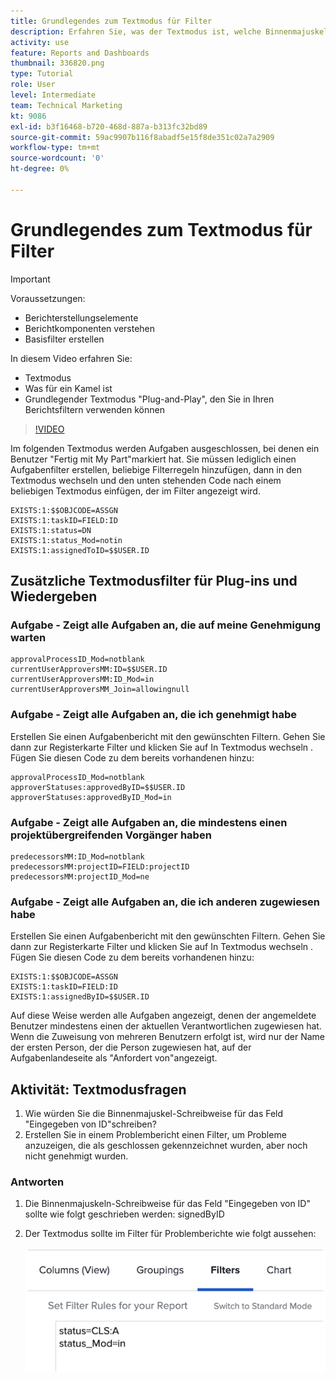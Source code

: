 ```yaml
---
title: Grundlegendes zum Textmodus für Filter
description: Erfahren Sie, was der Textmodus ist, welche Binnenmajuskel-Groß-/Kleinschreibung ist und welchen einfachen "Plug-and-Play"-Textmodus Sie in Ihren Berichtsfiltern in [!DNL  Workfront].
activity: use
feature: Reports and Dashboards
thumbnail: 336820.png
type: Tutorial
role: User
level: Intermediate
team: Technical Marketing
kt: 9086
exl-id: b3f16468-b720-468d-887a-b313fc32bd89
source-git-commit: 59ac9907b116f8abadf5e15f8de351c02a7a2909
workflow-type: tm+mt
source-wordcount: '0'
ht-degree: 0%

---
```


# Grundlegendes zum Textmodus für Filter

>[!IMPORTANT]
>
>Voraussetzungen:
>
>* Berichterstellungselemente
>* Berichtkomponenten verstehen
>* Basisfilter erstellen


In diesem Video erfahren Sie:

* Textmodus
* Was für ein Kamel ist
* Grundlegender Textmodus &quot;Plug-and-Play&quot;, den Sie in Ihren Berichtsfiltern verwenden können

>[!VIDEO](https://video.tv.adobe.com/v/336820/?quality=12)

Im folgenden Textmodus werden Aufgaben ausgeschlossen, bei denen ein Benutzer &quot;Fertig mit My Part&quot;markiert hat. Sie müssen lediglich einen Aufgabenfilter erstellen, beliebige Filterregeln hinzufügen, dann in den Textmodus wechseln und den unten stehenden Code nach einem beliebigen Textmodus einfügen, der im Filter angezeigt wird.

```
EXISTS:1:$$OBJCODE=ASSGN  
EXISTS:1:taskID=FIELD:ID  
EXISTS:1:status=DN  
EXISTS:1:status_Mod=notin  
EXISTS:1:assignedToID=$$USER.ID 
```

## Zusätzliche Textmodusfilter für Plug-ins und Wiedergeben

### Aufgabe - Zeigt alle Aufgaben an, die auf meine Genehmigung warten

```
approvalProcessID_Mod=notblank
currentUserApproversMM:ID=$$USER.ID
currentUserApproversMM:ID_Mod=in
currentUserApproversMM_Join=allowingnull
```

### Aufgabe - Zeigt alle Aufgaben an, die ich genehmigt habe

Erstellen Sie einen Aufgabenbericht mit den gewünschten Filtern. Gehen Sie dann zur Registerkarte Filter und klicken Sie auf In Textmodus wechseln . Fügen Sie diesen Code zu dem bereits vorhandenen hinzu:

```
approvalProcessID_Mod=notblank
approverStatuses:approvedByID=$$USER.ID
approverStatuses:approvedByID_Mod=in
```

### Aufgabe - Zeigt alle Aufgaben an, die mindestens einen projektübergreifenden Vorgänger haben

```
predecessorsMM:ID_Mod=notblank
predecessorsMM:projectID=FIELD:projectID
predecessorsMM:projectID_Mod=ne
```

### Aufgabe - Zeigt alle Aufgaben an, die ich anderen zugewiesen habe

Erstellen Sie einen Aufgabenbericht mit den gewünschten Filtern. Gehen Sie dann zur Registerkarte Filter und klicken Sie auf In Textmodus wechseln . Fügen Sie diesen Code zu dem bereits vorhandenen hinzu:

```
EXISTS:1:$$OBJCODE=ASSGN
EXISTS:1:taskID=FIELD:ID
EXISTS:1:assignedByID=$$USER.ID
```

Auf diese Weise werden alle Aufgaben angezeigt, denen der angemeldete Benutzer mindestens einen der aktuellen Verantwortlichen zugewiesen hat. Wenn die Zuweisung von mehreren Benutzern erfolgt ist, wird nur der Name der ersten Person, der die Person zugewiesen hat, auf der Aufgabenlandeseite als &quot;Anfordert von&quot;angezeigt.

## Aktivität: Textmodusfragen

1. Wie würden Sie die Binnenmajuskel-Schreibweise für das Feld &quot;Eingegeben von ID&quot;schreiben?
1. Erstellen Sie in einem Problembericht einen Filter, um Probleme anzuzeigen, die als geschlossen gekennzeichnet wurden, aber noch nicht genehmigt wurden.

### Antworten

1. Die Binnenmajuskeln-Schreibweise für das Feld &quot;Eingegeben von ID&quot; sollte wie folgt geschrieben werden: signedByID
1. Der Textmodus sollte im Filter für Problemberichte wie folgt aussehen:

   ![Ein Bild des Bildschirms zum Erstellen eines neuen Filters im Textmodus](assets/btm-answer.png)

